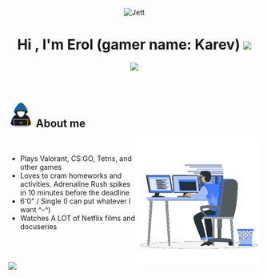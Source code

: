 
<p align="center" >

  <img height="400" alt="Jett" src="https://github.com/karevsucksatcoding/karevsucksatcoding/blob/main/tumblr_99db3491462f6c488d0d0cfbcd51e40e_01cfccef_1280.gif" />
</p>

<h1 align="center"; display: inline-block;><b>Hi , I'm Erol (gamer name: Karev) </b><img src="https://media.giphy.com/media/hvRJCLFzcasrR4ia7z/giphy.gif" width="35"></h1>


<p align="center">
  <a href="https://github.com/DenverCoder1/readme-typing-svg"><img src="https://readme-typing-svg.herokuapp.com?font=Helvetica&color=cyan&size=25&center=true&vCenter=true&width=600&height=100&lines=Student+at+National+University;Information+Technology+Student;VSCode+Newbie;Love+to+learn+new+stuffs..<3"></a>
</p>


<br>



	
## <picture><img src = "https://github.com/0xAbdulKhalid/0xAbdulKhalid/raw/main/assets/mdImages/about_me.gif" width = 50px></picture> **About me**

<picture> <img align="right" src="https://github.com/0xAbdulKhalid/0xAbdulKhalid/raw/main/assets/mdImages/Right_Side.gif" width = 250px></picture>

<br>

- Plays Valorant, CS:GO, Tetris, and other games
- Loves to cram homeworks and activities. Adrenaline Rush spikes in 10 minutes before the deadline
- 6'0" / Single (I can put whatever I want ^-^)
- Watches A LOT of Netflix films and docuseries

<br><br>

<img src="https://user-images.githubusercontent.com/73097560/115834477-dbab4500-a447-11eb-908a-139a6edaec5c.gif"><br><br>





</div>
<br>
<br>
<br>
<br>

